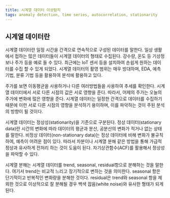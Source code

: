 ```yaml
---
title: 시계열 데이터 이상탐지
tags: anomaly detection, time series, autocorrelation, stationarity
---
```


## 시계열 데이터란

시계열 데이터란 일정 시간을 간격으로 연속적으로 구성된 데이터를 말한다. 일상 생활에서 접하는 많은 데이터들이 시계열 데이터의 형태로 수집된다. 강수량, 온도 등 기상정보나 주가 등을 예로 들 수 있다. 최근에는 IoT 센서 등을 설치하여 손쉽게 원하는 데이터를 수집 할 수 있게 되었다. 시계열 데이터의 활영 범위는 매우 방대하며, EDA, 예측 기법, 분류 기법 등을 활용하여 분석에 활용하고 있다. 

주가를 보면 이동평균을 사용하거나 다른 여러방법들을 사용하여 추세를 확인한다. 시계열 데이터에서 서로 다른 시점의 값은 서로 영향을 준다. 따라서, 어제의 주가는 오늘의 주가에 변화에 많은 영향을 준다. 시계열 데이터는 일정한 간격으로 데이터를 수집하기 때문에 이런 서로 다른 시점의 영향을 분석하기 용이하며, 이를 파악하는 것이 주된 분석의 방향이 될 것이다.

시계열 데이터는 정상성(stationarity)을 기준으로 구분된다. 정상 데이터(stationary data)란 시간의 변화에 따라 데이터의 평균과 분산, 공분산의 변화가 적거나 없는 상태를 말한다. 비정상 데이터(non-stationary data)는 정상 데이터에 비해 변화가 불규칙하여, 예측이 어려운 점이 있다. 따라서 차분이나 시계열 분해 같은 방법을 통해 가급적 정상과 유사하게 전처리 하는 것이 도움이 된다. 자기상관함수(ACF)를 활용해서 정상성을 파악할 수 있다. 

시계열 분해는 시계열 데이터를 trend, seasonal, residual항으로 분해하는 것을 말한다. 여기서 trend는 비교적 느리고 장기적으로 변하는 것을 의미한다. seasonal 항은 단기적이고 반복적인 변화량을 분해한 것이다. residual은 trend와 seasonal 항을 제외한 것으로 이상적으로 잘 분해될 경우 백색 잡음(white noise)와 유사한 형태가 되게 된다.

